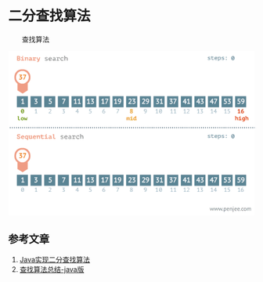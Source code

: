 #  二分查找算法

　　查找算法

![](image/binary-search.gif)

## 参考文章

1. [Java实现二分查找算法](https://www.cnblogs.com/morethink/p/8379475.html)
2. [查找算法总结-java版](https://blog.csdn.net/xushiyu1996818/article/details/90604118)

